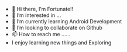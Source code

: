 - 👋 Hi there, I’m Fortunate!!
- 👀 I’m interested in ...
- 🌱 I’m currently learning Android Development
- 💞️ I’m looking to collaborate on Github
- 📫 How to reach me ......
- I enjoy learning new things and Exploring


